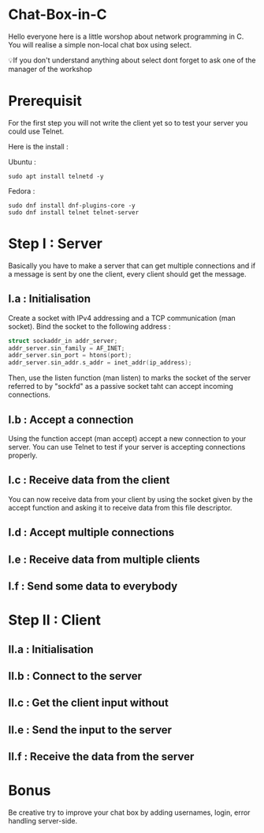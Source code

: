 # Chat-Box-in-C
Hello everyone here is a little worshop about network programming in C. You will realise a simple non-local chat box using select.

💡If you don't understand anything about select dont forget to ask one of the manager of the workshop


# Prerequisit
For the first step you will not write the client yet so to test your server you could use Telnet.

Here is the install :

Ubuntu :
```shell
sudo apt install telnetd -y
```
Fedora :
```shell
sudo dnf install dnf-plugins-core -y
sudo dnf install telnet telnet-server
```
# Step I : Server
Basically you have to make a server that can get multiple connections and if a message is sent by one the client, every client should get the message.
## I.a : Initialisation
Create a socket with IPv4 addressing and a TCP communication (man socket). 
Bind the socket to the following address : 
```c
struct sockaddr_in addr_server;
addr_server.sin_family = AF_INET;
addr_server.sin_port = htons(port);
addr_server.sin_addr.s_addr = inet_addr(ip_address);
```
Then, use the listen function (man listen) to marks the socket of the server referred to by "sockfd" as a passive socket taht can accept incoming connections.
## I.b : Accept a connection
Using the function accept (man accept) accept a new connection to your server. You can use Telnet to test if your server is accepting connections properly.
## I.c : Receive data from the client
You can now receive data from your client by using the socket given by the accept function and asking it to receive data from this file descriptor.
## I.d : Accept multiple connections
## I.e : Receive data from multiple clients
## I.f : Send some data to everybody

# Step II : Client
## II.a : Initialisation
## II.b : Connect to the server
## II.c : Get the client input without
## II.e : Send the input to the server
## II.f : Receive the data from the server

# Bonus
Be creative try to improve your chat box by adding usernames, login, error handling server-side.

